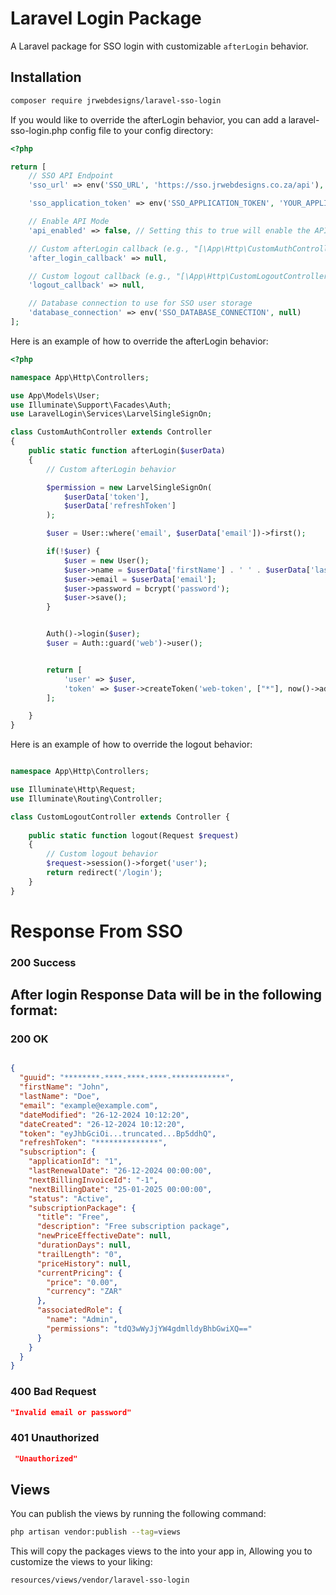 # Laravel Login Package

A Laravel package for SSO login with customizable `afterLogin` behavior.

## Installation

```bash
composer require jrwebdesigns/laravel-sso-login
```

If you would like to override the afterLogin behavior, you can add a laravel-sso-login.php config file to your config directory:

```php
<?php

return [
    // SSO API Endpoint
    'sso_url' => env('SSO_URL', 'https://sso.jrwebdesigns.co.za/api'),

    'sso_application_token' => env('SSO_APPLICATION_TOKEN', 'YOUR_APPLICATION'),

    // Enable API Mode
    'api_enabled' => false, // Setting this to true will enable the API mode and responses will be in JSON format

    // Custom afterLogin callback (e.g., "[\App\Http\CustomAuthController::class, 'afterLogin']")
    'after_login_callback' => null,

    // Custom logout callback (e.g., "[\App\Http\CustomLogoutController::class, 'logout']")
    'logout_callback' => null,

    // Database connection to use for SSO user storage
    'database_connection' => env('SSO_DATABASE_CONNECTION', null)
];
```

Here is an example of how to override the afterLogin behavior:

```php
<?php

namespace App\Http\Controllers;

use App\Models\User;
use Illuminate\Support\Facades\Auth;
use LaravelLogin\Services\LarvelSingleSignOn;

class CustomAuthController extends Controller
{
    public static function afterLogin($userData)
    {
        // Custom afterLogin behavior

        $permission = new LarvelSingleSignOn(
            $userData['token'],
            $userData['refreshToken']
        );

        $user = User::where('email', $userData['email'])->first();

        if(!$user) {
            $user = new User();
            $user->name = $userData['firstName'] . ' ' . $userData['lastName'];
            $user->email = $userData['email'];
            $user->password = bcrypt('password');
            $user->save();
        }


        Auth()->login($user);
        $user = Auth::guard('web')->user();


        return [
            'user' => $user,
            'token' => $user->createToken('web-token', ["*"], now()->addWeek())->plainTextToken
        ];

    }
}
```

Here is an example of how to override the logout behavior:

```php

namespace App\Http\Controllers;

use Illuminate\Http\Request;
use Illuminate\Routing\Controller;

class CustomLogoutController extends Controller {
    
    public static function logout(Request $request)
    {
        // Custom logout behavior
        $request->session()->forget('user');
        return redirect('/login');
    }
}
```

# Response From SSO

### 200 Success


## After login Response Data will be in the following format:

### 200 OK
```json

{
  "guuid": "********-****-****-****-************",
  "firstName": "John",
  "lastName": "Doe",
  "email": "example@example.com",
  "dateModified": "26-12-2024 10:12:20",
  "dateCreated": "26-12-2024 10:12:20",
  "token": "eyJhbGciOi...truncated...Bp5ddhQ",
  "refreshToken": "**************",
  "subscription": {
    "applicationId": "1",
    "lastRenewalDate": "26-12-2024 00:00:00",
    "nextBillingInvoiceId": "-1",
    "nextBillingDate": "25-01-2025 00:00:00",
    "status": "Active",
    "subscriptionPackage": {
      "title": "Free",
      "description": "Free subscription package",
      "newPriceEffectiveDate": null,
      "durationDays": null,
      "trailLength": "0",
      "priceHistory": null,
      "currentPricing": {
        "price": "0.00",
        "currency": "ZAR"
      },
      "associatedRole": {
        "name": "Admin",
        "permissions": "tdQ3wWyJjYW4gdmlldyBhbGwiXQ=="
      }
    }
  }
}
```

### 400 Bad Request
```json
"Invalid email or password"
```

### 401 Unauthorized
```json
 "Unauthorized"
```


## Views

You can publish the views by running the following command:

```bash
php artisan vendor:publish --tag=views
```

This will copy the packages views to the into your app in, Allowing you to customize the views to your liking:

`resources/views/vendor/laravel-sso-login`

